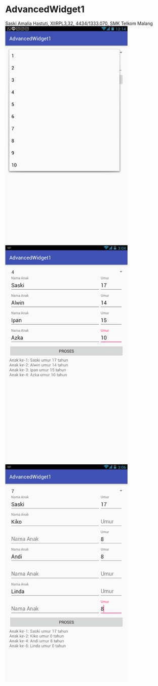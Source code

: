 # AdvancedWidget1
Saski Amalia Hastuti, XIIRPL3,32, 4434/1333.070, SMK Telkom Malang
<br>![Gambar 1](https://github.com/saskiiaml/AdvancedWidget1/blob/master/Screenshot_2016_11_3_11_14_10.png)
![Gambar 2](https://github.com/saskiiaml/AdvancedWidget1/blob/master/Screenshot_2016_11_1_14_4_47.png)
![Gambar 3](https://github.com/saskiiaml/AdvancedWidget1/blob/master/Screenshot_2016_11_1_14_6_52.png)

